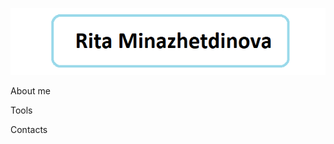 ![Header](https://github.com/minazhetdinova/minazhetdinova/blob/main/assets/1.png)

About me

Tools

Contacts